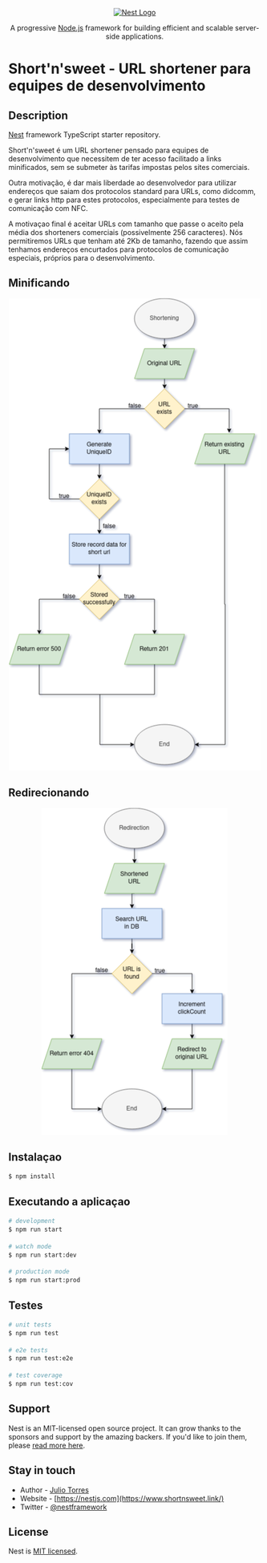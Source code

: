<p align="center">
  <a href="http://nestjs.com/" target="blank"><img src="https://nestjs.com/img/logo-small.svg" width="200" alt="Nest Logo" /></a>
</p>

[circleci-image]: https://img.shields.io/circleci/build/github/nestjs/nest/master?token=abc123def456
[circleci-url]: https://circleci.com/gh/nestjs/nest

  <p align="center">A progressive <a href="http://nodejs.org" target="_blank">Node.js</a> framework for building efficient and scalable server-side applications.</p>

# Short'n'sweet - URL shortener para equipes de desenvolvimento

## Description

[Nest](https://github.com/nestjs/nest) framework TypeScript starter repository.

Short'n'sweet é um URL shortener pensado para equipes de desenvolvimento que necessitem de ter acesso facilitado a links minificados, sem se submeter às tarifas impostas pelos sites comerciais. 

Outra motivação, é dar mais liberdade ao desenvolvedor para utilizar endereços que saiam dos protocolos standard para URLs, como didcomm, e gerar links http para estes protocolos, especialmente para testes de comunicação com NFC. 

A motivaçao final é aceitar URLs com tamanho que passe o aceito pela média dos shorteners comerciais (possivelmente 256 caracteres). Nós permitiremos URLs que tenham até 2Kb de tamanho, fazendo que assim tenhamos endereços encurtados para protocolos de comunicação especiais, próprios para o desenvolvimento. 

## Minificando
<div align="center">
  <img src="assets/images/shortening.png" />
</div>

## Redirecionando
<div align="center">
  <img src="assets/images/redirection.png" />
</div>

## Instalaçao

```bash
$ npm install
```

## Executando a aplicaçao

```bash
# development
$ npm run start

# watch mode
$ npm run start:dev

# production mode
$ npm run start:prod
```

## Testes

```bash
# unit tests
$ npm run test

# e2e tests
$ npm run test:e2e

# test coverage
$ npm run test:cov
```

## Support

Nest is an MIT-licensed open source project. It can grow thanks to the sponsors and support by the amazing backers. If you'd like to join them, please [read more here](https://docs.nestjs.com/support).

## Stay in touch

- Author - [Julio Torres](https://kryptogarten.ca)
- Website - [https://nestjs.com](https://www.shortnsweet.link/)
- Twitter - [@nestframework](https://twitter.com/nestframework)

## License

Nest is [MIT licensed](LICENSE).


